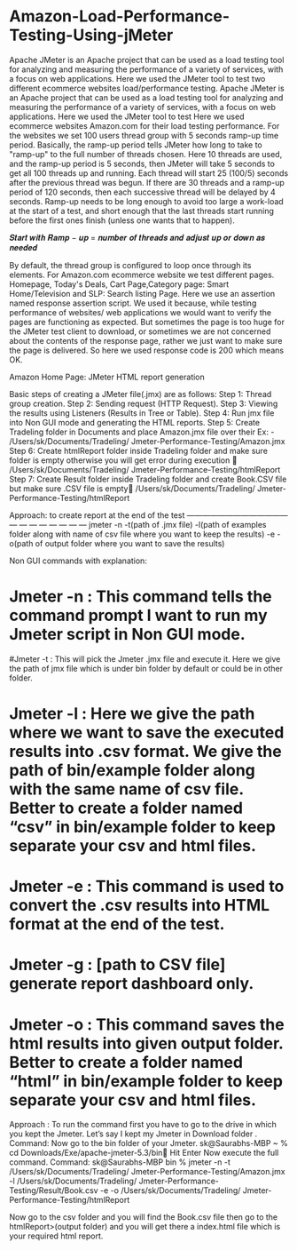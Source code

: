 # Amazon-Load-Performance-Testing-Using-jMeter
Apache JMeter is an Apache project that can be used as a load testing tool for analyzing and measuring the performance of a variety of services, with a focus on web applications. Here we used the JMeter tool to test two different ecommerce websites load/performance testing.
Apache JMeter is an Apache project that can be used as a load testing tool for analyzing and measuring the
performance of a variety of services, with a focus on web applications. Here we used the JMeter tool to test
Here we used ecommerce websites Amazon.com for their load testing performance. For the websites we set 100 users thread group with 5 seconds ramp-up time period. Basically, the ramp-up period tells JMeter how long to take to "ramp-up" to the full number of threads chosen. Here 10 threads are used, and the ramp-up period is 5 seconds, then JMeter
will take 5 seconds to get all 100 threads up and running. Each thread will start 25 (100/5) seconds after the previous thread was begun. If there are 30 threads and a ramp-up period of 120 seconds, then each successive thread will be delayed by 4 seconds.
Ramp-up needs to be long enough to avoid too large a work-load at the start of a test, and short enough that the last threads start running before the first ones finish (unless one wants that to happen).

𝑺𝒕𝒂𝒓𝒕 𝒘𝒊𝒕𝒉 𝑹𝒂𝒎𝒑 − 𝒖𝒑 = 𝒏𝒖𝒎𝒃𝒆𝒓 𝒐𝒇 𝒕𝒉𝒓𝒆𝒂𝒅𝒔 𝒂𝒏𝒅 𝒂𝒅𝒋𝒖𝒔𝒕 𝒖𝒑 𝒐𝒓 𝒅𝒐𝒘𝒏 𝒂𝒔 𝒏𝒆𝒆𝒅𝒆𝒅

By default, the thread group is configured to loop once through its elements. For Amazon.com ecommerce
website we test different pages. Homepage, Today's Deals, Cart Page,Category page: Smart Home/Television and SLP: Search listing Page.
Here we use an assertion named response assertion script. We used it because, while testing performance of
websites/ web applications we would want to verify the pages are functioning as expected. But sometimes the
page is too huge for the JMeter test client to download, or sometimes we are not concerned about the contents
of the response page, rather we just want to make sure the page is delivered. So here we used response code
is 200 which means OK.


Amazon Home Page: JMeter HTML report generation

Basic steps of creating a JMeter file(.jmx) are as follows:
Step 1: Thread group creation.
Step 2: Sending request (HTTP Request).
Step 3: Viewing the results using Listeners (Results in Tree or Table).
Step 4: Run jmx file into Non GUI mode and generating the HTML reports.
Step 5: Create Tradeling folder in Documents and place Amazon.jmx file over their Ex: - /Users/sk/Documents/Tradeling/ Jmeter-Performance-Testing/Amazon.jmx
Step 6: Create htmlReport folder inside Tradeling folder and make sure folder is empty otherwise you will get error during execution  /Users/sk/Documents/Tradeling/ Jmeter-Performance-Testing/htmlReport
Step 7: Create Result folder inside Tradeling folder and create Book.CSV file but make sure .CSV file is empty /Users/sk/Documents/Tradeling/ Jmeter-Performance-Testing/htmlReport


Approach: to create report at the end of the test
————————————— — — — — — — — —
jmeter -n -t(path of .jmx file) -l(path of examples folder along with name of csv file where you want to keep the results) -e -o(path of output folder where you want to save the results)

Non GUI commands with explanation:
# Jmeter -n : This command tells the command prompt I want to run my Jmeter script in Non GUI mode.
#Jmeter -t : This will pick the Jmeter .jmx file and execute it. Here we give the path of jmx file which is under bin folder by default or could be in other folder.
# Jmeter -l : Here we give the path where we want to save the executed results into .csv format. We give the path of bin/example folder along with the same name of csv file. Better to create a folder named “csv” in bin/example folder to keep separate your csv and html files.
# Jmeter -e : This command is used to convert the .csv results into HTML format at the end of the test.
# Jmeter -g : [path to CSV file] generate report dashboard only.
# Jmeter -o : This command saves the html results into given output folder. Better to create a folder named “html” in bin/example folder to keep separate your csv and html files.

Approach :
To run the command first you have to go to the drive in which you kept the Jmeter. Let’s say I kept my Jmeter in Download folder .
Command: Now go to the bin folder of your Jmeter.
sk@Saurabhs-MBP ~ % cd Downloads/Exe/apache-jmeter-5.3/bin Hit Enter
Now execute the full command.
Command:  sk@Saurabhs-MBP bin % jmeter -n -t /Users/sk/Documents/Tradeling/ Jmeter-Performance-Testing/Amazon.jmx -l /Users/sk/Documents/Tradeling/ Jmeter-Performance-Testing/Result/Book.csv -e -o /Users/sk/Documents/Tradeling/ Jmeter-Performance-Testing/htmlReport

 

Now go to the csv folder and you will find the Book.csv file then go to the htmlReport>(output folder) and you will get there a index.html file which is your required html report.




